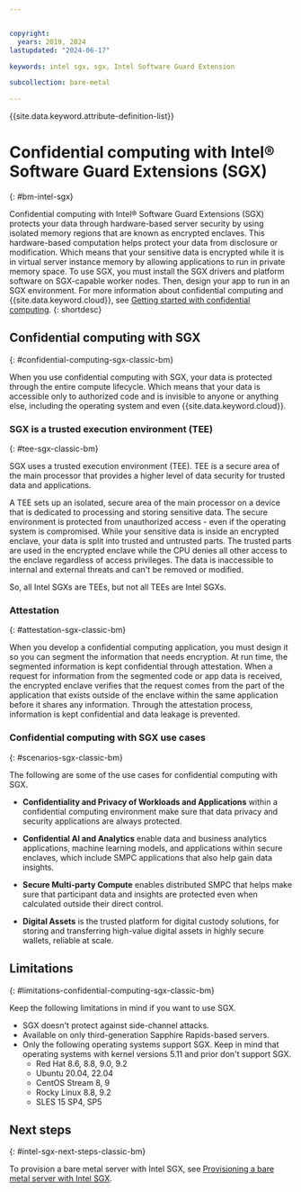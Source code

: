 ```yaml
---


copyright:
  years: 2019, 2024
lastupdated: "2024-06-17"

keywords: intel sgx, sgx, Intel Software Guard Extension

subcollection: bare-metal

---
```


{{site.data.keyword.attribute-definition-list}}

# Confidential computing with Intel® Software Guard Extensions (SGX)
{: #bm-intel-sgx}

Confidential computing with Intel® Software Guard Extensions (SGX) protects your data through hardware-based server security by using isolated memory regions that are known as encrypted enclaves. This hardware-based computation helps protect your data from disclosure or modification. Which means that your sensitive data is encrypted while it is in virtual server instance memory by allowing applications to run in private memory space. To use SGX, you must install the SGX drivers and platform software on SGX-capable worker nodes. Then, design your app to run in an SGX environment. For more information about confidential computing and {{site.data.keyword.cloud}}, see [Getting started with confidential computing](/docs/confidential-computing?topic=confidential-computing-about).
{: shortdesc}

## Confidential computing with SGX
{: #confidential-computing-sgx-classic-bm}

When you use confidential computing with SGX, your data is protected through the entire compute lifecycle. Which means that your data is accessible only to authorized code and is invisible to anyone or anything else, including the operating system and even {{site.data.keyword.cloud}}.

### SGX is a trusted execution environment (TEE)
{: #tee-sgx-classic-bm}

SGX uses a trusted execution environment (TEE). TEE is a secure area of the main processor that provides a higher level of data security for trusted data and applications.

A TEE sets up an isolated, secure area of the main processor on a device that is dedicated to processing and storing sensitive data. The secure environment is protected from unauthorized access - even if the operating system is compromised. While your sensitive data is inside an encrypted enclave, your data is split into trusted and untrusted parts. The trusted parts are used in the encrypted enclave while the CPU denies all other access to the enclave regardless of access privileges. The data is inaccessible to internal and external threats and can't be removed or modified.

So, all Intel SGXs are TEEs, but not all TEEs are Intel SGXs.

### Attestation
{: #attestation-sgx-classic-bm}

When you develop a confidential computing application, you must design it so you can segment the information that needs encryption. At run time, the segmented information is kept confidential through attestation. When a request for information from the segmented code or app data is received, the encrypted enclave verifies that the request comes from the part of the application that exists outside of the enclave within the same application before it shares any information. Through the attestation process, information is kept confidential and data leakage is prevented.

### Confidential computing with SGX use cases
{: #scenarios-sgx-classic-bm}

The following are some of the use cases for confidential computing with SGX.

* **Confidentiality and Privacy of Workloads and Applications** within a confidential computing environment make sure that data privacy and security applications are always protected.

* **Confidential AI and Analytics** enable data and business analytics applications, machine learning models, and applications within secure enclaves, which include SMPC applications that also help gain data insights.

* **Secure Multi-party Compute** enables distributed SMPC that helps make sure that participant data and insights are protected even when calculated outside their direct control.

* **Digital Assets** is the trusted platform for digital custody solutions, for storing and transferring high-value digital assets in highly secure wallets, reliable at scale.

## Limitations
{: #limitations-confidential-computing-sgx-classic-bm}

Keep the following limitations in mind if you want to use SGX.

* SGX doesn't protect against side-channel attacks.
* Available on only third-generation Sapphire Rapids-based servers.
* Only the following operating systems support SGX. Keep in mind that operating systems with kernel versions 5.11 and prior don't support SGX.
   - Red Hat 8.6, 8.8, 9.0, 9.2
   - Ubuntu 20.04, 22.04
   - CentOS Stream 8, 9
   - Rocky Linux 8.8, 9.2
   - SLES 15 SP4, SP5

## Next steps
{: #intel-sgx-next-steps-classic-bm}

To provision a bare metal server with Intel SGX, see [Provisioning a bare metal server with Intel SGX](/docs/bare-metal?topic=bare-metal-bm-server-provision-sgx#bm-server-provision-sgx).
